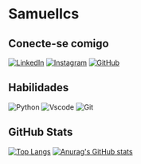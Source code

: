 # Samuellcs

## Conecte-se comigo
[![LinkedIn](https://img.shields.io/badge/LinkedIn-0077B5?style=for-the-badge&logo=linkedin&logoColor=white)](https://www.linkedin.com/in/samuellcs28/)
[![Instagram](https://img.shields.io/badge/-Instagram-%23E4405F?style=for-the-badge&logo=instagram&logoColor=white)](https://www.instagram.com/_samuellcs/)
[![GitHub](https://img.shields.io/badge/GitHub-100000?style=for-the-badge&logo=github&logoColor=white)](https://github.com/samuellcs)
## Habilidades
![Python](https://img.shields.io/badge/python-3670A0?style=for-the-badge&logo=python&logoColor=ffdd54)
![Vscode](https://img.shields.io/badge/Vscode-007ACC?style=for-the-badge&logo=visual-studio-code&logoColor=white)
![Git](https://img.shields.io/badge/GIT-E44C30?style=for-the-badge&logo=git&logoColor=white)
## GitHub Stats
[![Top Langs](https://github-readme-stats.vercel.app/api/top-langs/?username=samuellcs&theme=radical)](https://github.com/samuellcs/github-readme-stats)
[![Anurag's GitHub stats](https://github-readme-stats.vercel.app/api?username=samuellcs&theme=radical)](https://github.com/samuellcs/github-readme-stats)




